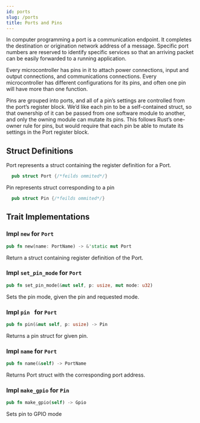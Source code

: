 ```yaml
---
id: ports
slug: /ports
title: Ports and Pins
---
```


In computer programming a port is a communication endpoint. It completes the
destination or origination network address of a message. Specific port numbers
are reserved to identify specific services so that an arriving packet can be
easily forwarded to a running application.

Every microcontroller has pins in it to attach power connections, input and
output connections, and communications connections. Every microcontroller has
different configurations for its pins, and often one pin will have more than one
function.

Pins are grouped into ports, and all of a pin’s settings are controlled from the
port’s register block. We’d like each pin to be a self-contained struct, so that
ownership of it can be passed from one software module to another, and only the
owning module can mutate its pins. This follows Rust’s one-owner rule for pins,
but would require that each pin be able to mutate its settings in the Port
register block.

## Struct Definitions

Port represents a struct containing the register definition for a Port.

```rust
  pub struct Port {/*feilds ommited*/}
```

Pin represents struct corresponding to a pin

```rust
  pub struct Pin {/*feilds ommited*/}
```

## Trait Implementations

### Impl `new` for `Port`

```rust
pub fn new(name: PortName) -> &'static mut Port
```

Return a struct containing register definition of the Port.

### Impl `set_pin_mode` for `Port`

```rust
pub fn set_pin_mode(&mut self, p: usize, mut mode: u32)
```

Sets the pin mode, given the pin and requested mode.

### Impl `pin ` for `Port`

```rust
pub fn pin(&mut self, p: usize) -> Pin
```

Returns a pin struct for given pin.

### Impl `name` for `Port`

```rust
pub fn name(&self) -> PortName
```

Returns Port struct with the corresponding port address.

### Impl `make_gpio` for `Pin`

```rust
pub fn make_gpio(self) -> Gpio
```

Sets pin to GPIO mode

